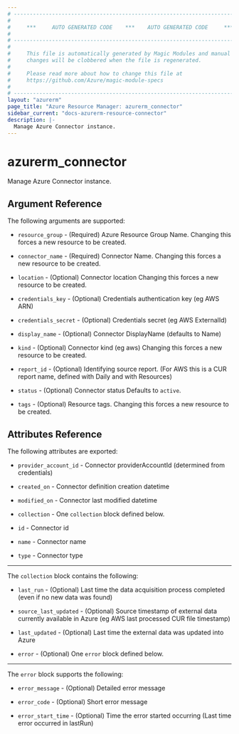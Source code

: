 ```yaml
---
# ----------------------------------------------------------------------------
#
#     ***     AUTO GENERATED CODE    ***    AUTO GENERATED CODE     ***
#
# ----------------------------------------------------------------------------
#
#     This file is automatically generated by Magic Modules and manual
#     changes will be clobbered when the file is regenerated.
#
#     Please read more about how to change this file at
#     https://github.com/Azure/magic-module-specs
#
# ----------------------------------------------------------------------------
layout: "azurerm"
page_title: "Azure Resource Manager: azurerm_connector"
sidebar_current: "docs-azurerm-resource-connector"
description: |-
  Manage Azure Connector instance.
---
```


# azurerm_connector

Manage Azure Connector instance.


## Argument Reference

The following arguments are supported:

* `resource_group` - (Required) Azure Resource Group Name. Changing this forces a new resource to be created.

* `connector_name` - (Required) Connector Name. Changing this forces a new resource to be created.

* `location` - (Optional) Connector location Changing this forces a new resource to be created.

* `credentials_key` - (Optional) Credentials authentication key (eg AWS ARN)

* `credentials_secret` - (Optional) Credentials secret (eg AWS ExternalId)

* `display_name` - (Optional) Connector DisplayName (defaults to Name)

* `kind` - (Optional) Connector kind (eg aws) Changing this forces a new resource to be created.

* `report_id` - (Optional) Identifying source report. (For AWS this is a CUR report name, defined with Daily and with Resources)

* `status` - (Optional) Connector status Defaults to `active`.

* `tags` - (Optional) Resource tags. Changing this forces a new resource to be created.

## Attributes Reference

The following attributes are exported:

* `provider_account_id` - Connector providerAccountId (determined from credentials)

* `created_on` - Connector definition creation datetime

* `modified_on` - Connector last modified datetime

* `collection` - One `collection` block defined below.

* `id` - Connector id

* `name` - Connector name

* `type` - Connector type


---

The `collection` block contains the following:

* `last_run` - (Optional) Last time the data acquisition process completed (even if no new data was found)

* `source_last_updated` - (Optional) Source timestamp of external data currently available in Azure (eg AWS last processed CUR file timestamp)

* `last_updated` - (Optional) Last time the external data was updated into Azure

* `error` - (Optional) One `error` block defined below.


---

The `error` block supports the following:

* `error_message` - (Optional) Detailed error message

* `error_code` - (Optional) Short error message

* `error_start_time` - (Optional) Time the error started occurring (Last time error occurred in lastRun)
